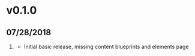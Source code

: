 # v0.1.0
##  07/28/2018

1. [](#new)
    * Initial basic release, missing content blueprints and elements page
